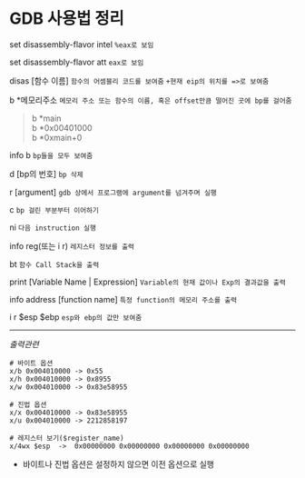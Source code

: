 # GDB 사용법 정리


set disassembly-flavor intel
`%eax로 보임`

set disassembly-flavor att
`eax로 보임`


disas [함수 이름]
`함수의 어셈블리 코드를 보여줌` `+현재 eip의 위치를 =>로 보여줌`

b *메모리주소
`메모리 주소 또는 함수의 이름, 혹은 offset만큼 떨어진 곳에 bp를 걸어줌`
>b *main  
b *0x00401000  
b *0xmain+0

info b
`bp들을 모두 보여줌`

d [bp의 번호]
`bp 삭제`

r [argument]
`gdb 상에서 프로그램에 argument를 넘겨주며 실행`

c
`bp 걸린 부분부터 이어하기`

ni
`다음 instruction 실행`

info reg(또는 i r)
`레지스터 정보를 출력`

bt
`함수 Call Stack을 출력`

print [Variable Name | Expression]
`Variable의 현재 값이나 Exp의 결과값을 출력`

info address [function name]
`특정 function의 메모리 주소를 출력`


i r $esp $ebp
`esp와 ebp의 값만 보여줌`

----------------------------------



*출력관련*
```
# 바이트 옵션
x/b 0x004010000 -> 0x55
x/h 0x004010000 -> 0x8955
x/w 0x004010000 -> 0x83e58955

# 진법 옵션
x/x 0x004010000 -> 0x83e58955
x/u 0x004010000 -> 2212858197

# 레지스터 보기($register_name)
x/4wx $esp  ->  0x00000000 0x00000000 0x00000000 0x00000000
```
* 바이트나 진법 옵션은 설정하지 않으면 이전 옵션으로 실행
